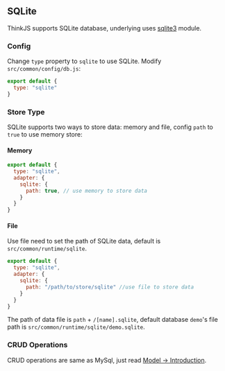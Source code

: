## SQLite

ThinkJS supports SQLite database, underlying uses [sqlite3](https://www.npmjs.com/package/sqlite3) module.

### Config

Change `type` property to `sqlite` to use SQLite. Modify `src/common/config/db.js`:

```js
export default {
  type: "sqlite"
}
```

### Store Type

SQLite supports two ways to store data: memory and file, config `path` to `true` to use memory store:

#### Memory

```js
export default {
  type: "sqlite",
  adapter: {
    sqlite: {
      path: true, // use memory to store data
    }
  }
}
```

#### File

Use file need to set the path of SQLite data, default is `src/common/runtime/sqlite`.

```js
export default {
  type: "sqlite",
  adapter: {
    sqlite: {
      path: "/path/to/store/sqlite" //use file to store data
    }
  }
}
```

The path of data file is `path` + `/[name].sqlite`, default database `demo`'s file path is `src/common/runtime/sqlite/demo.sqlite`.

### CRUD Operations

CRUD operations are same as MySql, just read [Model -> Introduction](model_intro.html#toc-d84).
